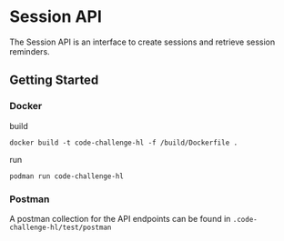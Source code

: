 # Session API
 
The Session API is an interface to create sessions and retrieve session reminders.

## Getting Started

### Docker

build

```
docker build -t code-challenge-hl -f /build/Dockerfile .
```

run

```
podman run code-challenge-hl
```

### Postman

A postman collection for the API endpoints can be found in `.code-challenge-hl/test/postman`